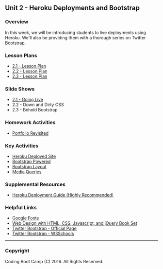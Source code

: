 ## Unit 2 - Heroku Deployments and Bootstrap 

### Overview
In this week, we will be introducing students to live deployments using Heroku. We'll also be providing them with a thorough series on Twitter Bootstrap. 

### Lesson Plans
* [2.1 - Lesson Plan](1-Class-Content/2.1/2.1-LessonPlan.md)
* [2.2 - Lesson Plan](1-Class-Content/2.2/2.2-LessonPlan.md)
* [2.3 - Lesson Plan](1-Class-Content/2.3/2.3-LessonPlan.md)

### Slide Shows
* [2.1 - Going Live](1-Class-Content/2.1/Slide-Shows)
* 2.2 - Down and Dirty CSS
* 2.3 - Behold Bootstrap

### Homework Activities
* [Portfolio Revisited](2-Homework/Instructions/homework-instructions.md)

### Key Activities 
* [Heroku Deployed Site](1-Class-Content/2.1/Activities/5-HerokuDeployedSite)
* [Bootstrap Powered](1-Class-Content/2.2/Activities/4-WheresCSS)
* [Bootstrap Layout](1-Class-Content/2.3/Activities/5-PanelLayout)
* [Media Queries](1-Class-Content/2.3/Activities/7-StudentMedia)

### Supplemental Resources
* [Heroku Deployment Guide (Highly Recommended)](1-Class-Content/2.1/Supplemental/HerokuGuide/)

### Helpful Links
* [Google Fonts](https://www.google.com/fonts)
* [Web Design with HTML, CSS, Javascript, and jQuery Book Set](http://www.amazon.com/Web-Design-HTML-JavaScript-jQuery/dp/1118907442)
* [Twitter Bootstrap - Official Page](http://getbootstrap.com/)
* [Twitter Bootstrap - W3Schools](http://www.w3schools.com/bootstrap/bootstrap_get_started.asp)

-------

### Copyright 
Coding Boot Camp (C) 2016. All Rights Reserved.
